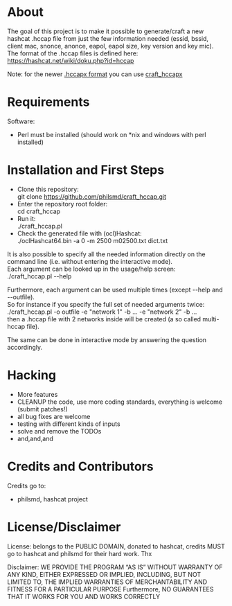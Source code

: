 # About

The goal of this project is to make it possible to generate/craft a new hashcat .hccap file from just the few information needed (essid, bssid, client mac, snonce, anonce, eapol, eapol size, key version and key mic).  
The format of the .hccap files is defined here: https://hashcat.net/wiki/doku.php?id=hccap

Note: for the newer [.hccapx format](https://hashcat.net/wiki/hccapx) you can use [craft_hccapx](https://github.com/philsmd/craft_hccapx)

# Requirements

Software:  
- Perl must be installed (should work on *nix and windows with perl installed)


# Installation and First Steps

* Clone this repository:  
    git clone https://github.com/philsmd/craft_hccap.git  
* Enter the repository root folder:  
    cd craft_hccap
* Run it:  
    ./craft_hccap.pl
* Check the generated file with (ocl)Hashcat:  
    ./oclHashcat64.bin -a 0 -m 2500 m02500.txt dict.txt

It is also possible to specify all the needed information directly on the command line (i.e. without entering the interactive mode).  
Each argument can be looked up in the usage/help screen:  
    ./craft_hccap.pl --help  
  
Furthermore, each argument can be used multiple times (except --help and --outfile).  
So for instance if you specify the full set of needed arguments twice:  
    ./craft_hccap.pl -o outfile -e "network 1" -b ... -e "network 2" -b ...  
then a .hccap file with 2 networks inside will be created (a so called multi-hccap file).  
  
The same can be done in interactive mode by answering the question accordingly.  

# Hacking

* More features
* CLEANUP the code, use more coding standards, everything is welcome (submit patches!)
* all bug fixes are welcome
* testing with different kinds of inputs
* solve and remove the TODOs
* and,and,and

# Credits and Contributors 
Credits go to:  
  
* philsmd, hashcat project

# License/Disclaimer

License: belongs to the PUBLIC DOMAIN, donated to hashcat, credits MUST go to hashcat and philsmd for their hard work. Thx  
  
Disclaimer: WE PROVIDE THE PROGRAM “AS IS” WITHOUT WARRANTY OF ANY KIND, EITHER EXPRESSED OR IMPLIED, INCLUDING, BUT NOT LIMITED TO, THE IMPLIED WARRANTIES OF MERCHANTABILITY AND FITNESS FOR A PARTICULAR PURPOSE Furthermore, NO GUARANTEES THAT IT WORKS FOR YOU AND WORKS CORRECTLY
